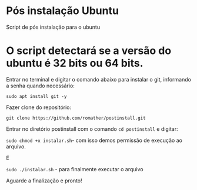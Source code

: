 # Pós instalação Ubuntu

Script de pós instalação para o ubuntu

# O script detectará se a versão do ubuntu é 32 bits ou 64 bits.

Entrar no terminal e digitar o comando abaixo para instalar o git, informando a senha quando necessário:

```sudo apt install git -y```

Fazer clone do repositório:

```git clone https://github.com/romather/postinstall.git```

Entrar no diretório postinstall com o comando ```cd postinstall``` e digitar:

```sudo chmod +x instalar.sh```- com isso demos permissão de execução ao arquivo.

E

```sudo ./instalar.sh``` - para finalmente executar o arquivo

Aguarde a finalização e pronto!




